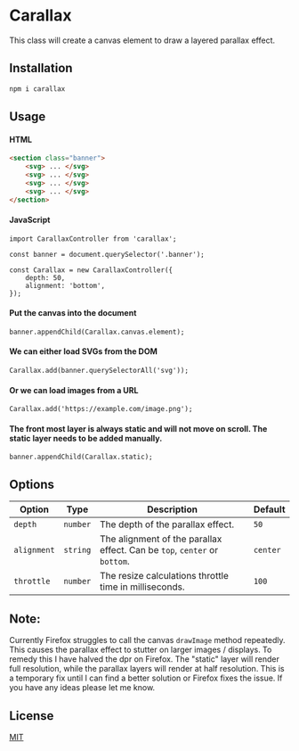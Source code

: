 # Carallax

This class will create a canvas element to draw a layered parallax effect.

## Installation

```bash
npm i carallax
```

## Usage

#### HTML

```html
<section class="banner">
    <svg> ... </svg>
    <svg> ... </svg>
    <svg> ... </svg>
    <svg> ... </svg>
</section>
```

#### JavaScript

```es6
import CarallaxController from 'carallax';

const banner = document.querySelector('.banner');

const Carallax = new CarallaxController({
    depth: 50,
    alignment: 'bottom',
});
```

#### Put the canvas into the document

```es6
banner.appendChild(Carallax.canvas.element);
```

#### We can either load SVGs from the DOM
```es6
Carallax.add(banner.querySelectorAll('svg'));
```

#### Or we can load images from a URL
```es6
Carallax.add('https://example.com/image.png');
```

#### The front most layer is always static and will not move on scroll. The static layer needs to be added manually.

```es6
banner.appendChild(Carallax.static);
```

## Options

| Option | Type | Description | Default |
|--------|------|-------------|---------|
| `depth` | `number` | The depth of the parallax effect. | `50` |
| `alignment` | `string` | The alignment of the parallax effect. Can be `top`, `center` or `bottom`. | `center` |
| `throttle` | `number` | The resize calculations throttle time in milliseconds. | `100` |

## Note:

Currently Firefox struggles to call the canvas `drawImage` method repeatedly. This causes the parallax effect to stutter on larger images / displays. To remedy this I have halved the dpr on Firefox. The "static" layer will render full resolution, while the parallax layers will render at half resolution. This is a temporary fix until I can find a better solution or Firefox fixes the issue. If you have any ideas please let me know.

## License
[MIT](https://choosealicense.com/licenses/mit/)

